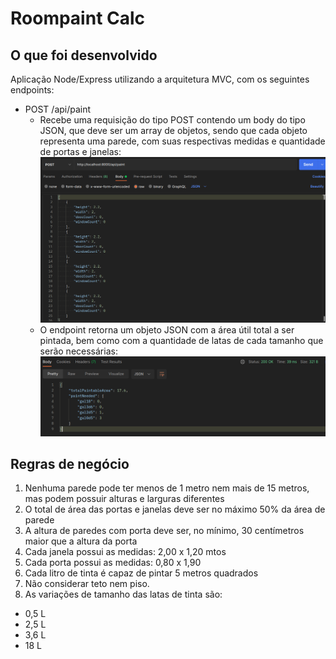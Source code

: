 # Roompaint Calc

## O que foi desenvolvido

Aplicação Node/Express utilizando a arquitetura MVC, com os seguintes endpoints:

- POST /api/paint
  - Recebe uma requisição do tipo POST contendo um body do tipo JSON, que deve ser um array de objetos, sendo que cada objeto representa uma parede, com suas respectivas medidas e quantidade de portas e janelas:
    ![body da requisicao post](./public/images/post-body.png)
  - O endpoint retorna um objeto JSON com a área útil total a ser pintada, bem como com a quantidade de latas de cada tamanho que serão necessárias:
    ![body da resposta](./public/images/post-response.png)

## Regras de negócio

1. Nenhuma parede pode ter menos de 1 metro nem mais de 15 metros, mas podem possuir alturas e larguras diferentes
2. O total de área das portas e janelas deve ser no máximo 50% da área de parede
3. A altura de paredes com porta deve ser, no mínimo, 30 centímetros maior que a altura da porta
4. Cada janela possui as medidas: 2,00 x 1,20 mtos
5. Cada porta possui as medidas: 0,80 x 1,90
6. Cada litro de tinta é capaz de pintar 5 metros quadrados
7. Não considerar teto nem piso.
8. As variações de tamanho das latas de tinta são:

- 0,5 L
- 2,5 L
- 3,6 L
- 18 L
